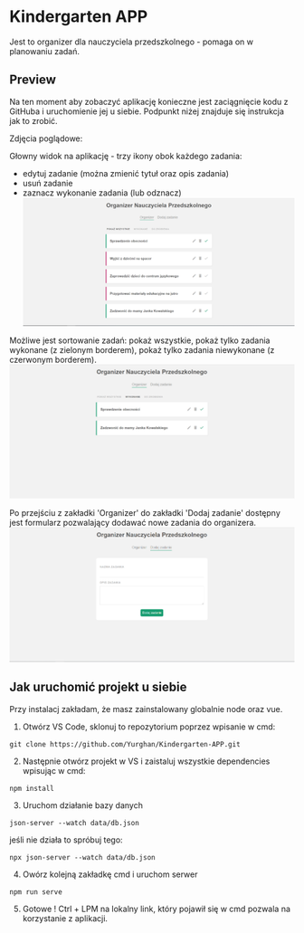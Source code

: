 # Kindergarten APP
Jest to organizer dla nauczyciela przedszkolnego - pomaga on w planowaniu zadań.

## Preview
Na ten moment aby zobaczyć aplikację konieczne jest zaciągnięcie kodu z GitHuba i uruchomienie jej u siebie.
Podpunkt niżej znajduje się instrukcja jak to zrobić.

Zdjęcia poglądowe:

Głowny widok na aplikację - trzy ikony obok każdego zadania:
- edytuj zadanie (można zmienić tytuł oraz opis zadania)
- usuń zadanie
- zaznacz wykonanie zadania (lub odznacz)
![](extraImages/1.png)

Możliwe jest sortowanie zadań: pokaż wszystkie, pokaż tylko zadania wykonane (z zielonym borderem), pokaż tylko zadania niewykonane (z czerwonym borderem).
![](extraImages/2.png)

Po przejściu z zakładki 'Organizer' do zakładki 'Dodaj zadanie' dostępny jest formularz pozwalający dodawać nowe zadania do organizera.
![](extraImages/3.png)



## Jak uruchomić projekt u siebie

Przy instalacj zakładam, że masz zainstalowany globalnie node oraz vue.

1. Otwórz VS Code, sklonuj to repozytorium poprzez wpisanie w cmd:
```
git clone https://github.com/Yurghan/Kindergarten-APP.git
```

2. Następnie otwórz projekt w VS i zaistaluj wszystkie dependencies wpisując w cmd: 
```
npm install
```

3. Uruchom działanie bazy danych
```
json-server --watch data/db.json
```
jeśli nie działa to spróbuj tego:
```
npx json-server --watch data/db.json
```

4. Owórz kolejną zakładkę cmd i uruchom serwer 
```
npm run serve
```

5. Gotowe !
Ctrl + LPM na lokalny link, który pojawił się w cmd pozwala na korzystanie z aplikacji.
